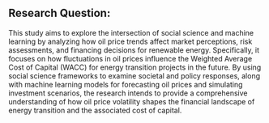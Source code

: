 ## Research Question:

This study aims to explore the intersection of social science and machine learning by analyzing how oil price trends affect market perceptions, risk assessments, and financing decisions for renewable energy. Specifically, it focuses on how fluctuations in oil prices influence the Weighted Average Cost of Capital (WACC) for energy transition projects in the future. By using social science frameworks to examine societal and policy responses, along with machine learning models for forecasting oil prices and simulating investment scenarios, the research intends to provide a comprehensive understanding of how oil price volatility shapes the financial landscape of energy transition and the associated cost of capital.
